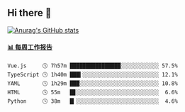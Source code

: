 ## Hi there 👋

[![Anurag's GitHub stats](https://github-readme-stats-orilights.vercel.app/api?username=orilights)](https://github.com/anuraghazra/github-readme-stats)

<!--
**OriLight152/OriLight152** is a ✨ _special_ ✨ repository because its `README.md` (this file) appears on your GitHub profile.

Here are some ideas to get you started:

- 🔭 I’m currently working on ...
- 🌱 I’m currently learning ...
- 👯 I’m looking to collaborate on ...
- 🤔 I’m looking for help with ...
- 💬 Ask me about ...
- 📫 How to reach me: ...
- 😄 Pronouns: ...
- ⚡ Fun fact: ...
-->

<!-- waka-box start -->
#### <a href="https://gist.github.com/92c8d5b388768c10efcba86e82b7c4fb" target="_blank">📊 每周工作报告</a>
```text
Vue.js     🕓 7h57m ████████████████░░░░░░░░░░░░ 57.5%
TypeScript 🕓 1h40m ███▍░░░░░░░░░░░░░░░░░░░░░░░░ 12.1%
YAML       🕓 1h29m ███░░░░░░░░░░░░░░░░░░░░░░░░░ 10.8%
HTML       🕓 55m   █▊░░░░░░░░░░░░░░░░░░░░░░░░░░  6.6%
Python     🕓 38m   █▎░░░░░░░░░░░░░░░░░░░░░░░░░░  4.6%
```
<!-- Powered by https://github.com/journey-ad/waka-box-go . -->
<!-- waka-box end -->
